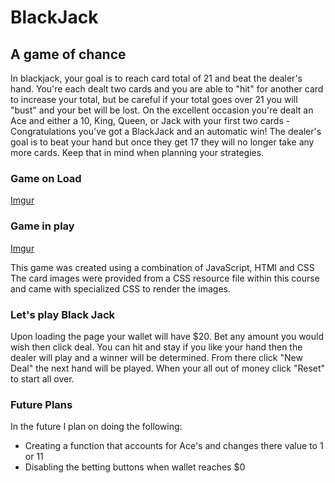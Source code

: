 # BlackJack
## A game of chance
In blackjack, your goal is to reach card total of 21 and beat the dealer's hand.
You're each dealt two cards and you are able to "hit" for another card to increase your total, but be careful if your total goes over 21 you will "bust" and your bet will be lost.
On the excellent occasion you're dealt an Ace and either a 10, King, Queen, or Jack with your first two cards - Congratulations you've got a BlackJack and an automatic win!
The dealer's goal is to beat your hand but once they get 17 they will no longer take any more cards.
Keep that in mind when planning your strategies.

### Game on Load
[Imgur](https://i.imgur.com/c97ehxU.png)

### Game in play
[Imgur](https://i.imgur.com/FQypntx.png)

This game was created using a combination of JavaScript, HTMl and CSS
The card images were provided from a CSS resource file within this course and came with specialized CSS to render the images.

### Let's play Black Jack

Upon loading the page your wallet will have $20. Bet any amount you would wish then click deal. You can hit and stay if you like your hand then the dealer will play and a winner will be determined. From there click "New Deal" the next hand will be played. When your all out of money click "Reset" to start all over.

### Future Plans
In the future I plan on doing the following:
- Creating a function that accounts for Ace's and changes there value to 1 or 11
- Disabling the betting buttons when wallet reaches $0
